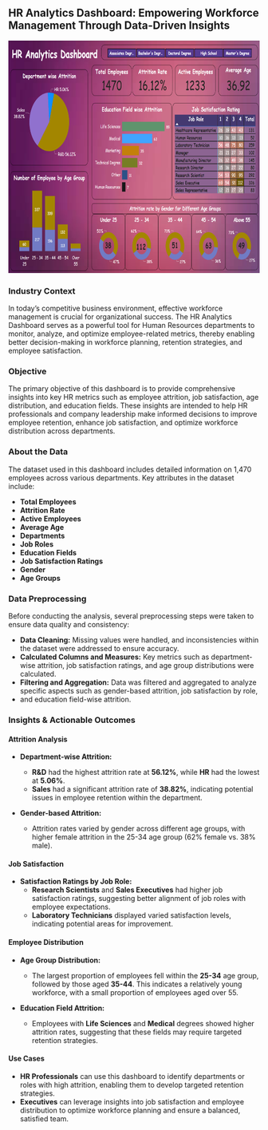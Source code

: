 ## **HR Analytics Dashboard: Empowering Workforce Management Through Data-Driven Insights**

<img src="hr.png" width="800" height="466">

### **Industry Context**
In today’s competitive business environment, effective workforce management is crucial for organizational success. 
The HR Analytics Dashboard serves as a powerful tool for Human Resources departments to monitor, analyze, and optimize employee-related metrics,
thereby enabling better decision-making in workforce planning, retention strategies, and employee satisfaction.

### **Objective**
The primary objective of this dashboard is to provide comprehensive insights into key HR metrics such as employee attrition, job satisfaction, age distribution, 
and education fields. These insights are intended to help HR professionals and company leadership make informed decisions to improve employee retention,
enhance job satisfaction, and optimize workforce distribution across departments.

### **About the Data**
The dataset used in this dashboard includes detailed information on 1,470 employees across various departments. Key attributes in the dataset include:

- **Total Employees**
- **Attrition Rate**
- **Active Employees**
- **Average Age**
- **Departments**
- **Job Roles**
- **Education Fields**
- **Job Satisfaction Ratings**
- **Gender**
- **Age Groups**

### **Data Preprocessing**
Before conducting the analysis, several preprocessing steps were taken to ensure data quality and consistency:

- **Data Cleaning:** Missing values were handled, and inconsistencies within the dataset were addressed to ensure accuracy.
- **Calculated Columns and Measures:** Key metrics such as department-wise attrition, job satisfaction ratings, and age group distributions were calculated.
- **Filtering and Aggregation:** Data was filtered and aggregated to analyze specific aspects such as gender-based attrition, job satisfaction by role,
- and education field-wise attrition.

### **Insights & Actionable Outcomes**

#### **Attrition Analysis**
- **Department-wise Attrition:**
  - **R&D** had the highest attrition rate at **56.12%**, while **HR** had the lowest at **5.06%**.
  - **Sales** had a significant attrition rate of **38.82%**, indicating potential issues in employee retention within the department.
  
- **Gender-based Attrition:**
  - Attrition rates varied by gender across different age groups, with higher female attrition in the 25-34 age group (62% female vs. 38% male).

#### **Job Satisfaction**
- **Satisfaction Ratings by Job Role:**
  - **Research Scientists** and **Sales Executives** had higher job satisfaction ratings, suggesting better alignment of job roles with employee expectations.
  - **Laboratory Technicians** displayed varied satisfaction levels, indicating potential areas for improvement.

#### **Employee Distribution**
- **Age Group Distribution:**
  - The largest proportion of employees fell within the **25-34** age group, followed by those aged **35-44**. This indicates a relatively young workforce, with a small proportion of employees aged over 55.

- **Education Field Attrition:**
  - Employees with **Life Sciences** and **Medical** degrees showed higher attrition rates, suggesting that these fields may require targeted retention strategies.

#### **Use Cases**
- **HR Professionals** can use this dashboard to identify departments or roles with high attrition, enabling them to develop targeted retention strategies.
- **Executives** can leverage insights into job satisfaction and employee distribution to optimize workforce planning and ensure a balanced, satisfied team.
